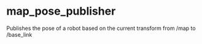 # map_pose_publisher
Publishes the pose of a robot based on the current transform from /map to /base_link
